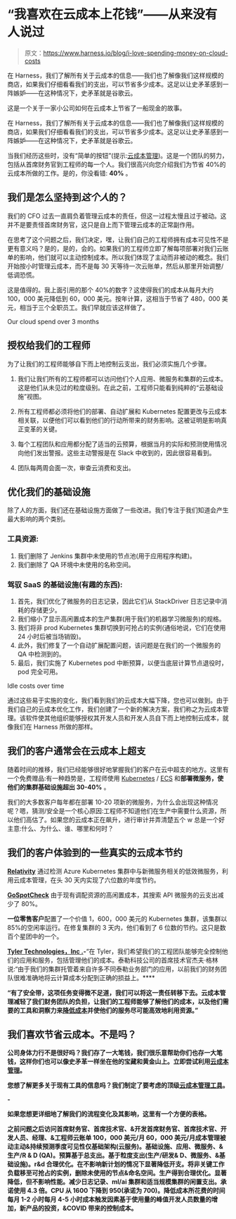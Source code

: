 # “我喜欢在云成本上花钱”——从来没有人说过

> 原文：<https://www.harness.io/blog/i-love-spending-money-on-cloud-costs>

在 Harness，我们了解所有关于云成本的信息——我们也了解像我们这样规模的商店，如果我们仔细看看我们的支出，可以节省多少成本。这足以让史矛革感到一阵嫉妒——在这种情况下，史矛革就是谷歌云。

这是一个关于一家小公司如何在云成本上节省了一船现金的故事。

在 Harness，我们了解所有关于云成本的信息——我们也了解像我们这样规模的商店，如果我们仔细看看我们的支出，可以节省多少成本。这足以让史矛革感到一阵嫉妒——在这种情况下，史矛革就是谷歌云。

当我们经历这些时，没有“简单的按钮”(提示:[云成本管理](https://harness.io/platform/cloud-cost-management/))。这是一个团队的努力，包括从首席财务官到工程师的每一个人。我们很高兴向您介绍我们为节省 40%的云成本所做的工作。是的，你没看错: **40%** 。

## 我们是怎么坚持到*这个人*的？

我们的 CFO 过去一直肩负着管理云成本的责任，但这一过程太慢且过于被动。这并不是要责怪首席财务官，这只是自上而下管理云成本的正常副作用。

在思考了这个问题之后，我们决定，嘿，让我们自己的工程师拥有成本可见性不是更有意义吗？是的，是的，会的。如果我们的工程师立即了解每项部署对我们云账单的影响，他们就可以主动控制成本。所以我们体现了主动而非被动的概念。我们开始按小时管理云成本，而不是每 30 天等待一次云账单，然后从那里开始调整/低调恐慌。

这是值得的。我上面引用的那个 40%的数字？这使得我们的成本从每月大约 100，000 美元降低到 60，000 美元。按年计算，这相当于节省了 480，000 美元，相当于三个全职员工。我们早就应该这样做了。

Our cloud spend over 3 months

## 授权给我们的工程师

为了让我们的工程师能够自下而上地控制云支出，我们必须实施几个步骤。

1.  我们让我们所有的工程师都可以访问他们个人应用、微服务和集群的云成本。这是他们从未见过的粒度级别。在此之前，工程师只能看到纯粹的“云基础设施”视图。

2.  所有工程师都必须将他们的部署、自动扩展和 Kubernetes 配置更改与云成本相关联，以便他们可以看到他们的行动所带来的财务影响。这被证明是影响真正变革的关键。

3.  每个工程团队和应用都分配了适当的云预算，根据当月的实际和预测使用情况向他们发出警报。这些主动警报是在 Slack 中收到的，因此很容易看到。

4.  团队每两周会面一次，审查云消费和支出。

## 优化我们的基础设施

除了人的方面，我们还在基础设施方面做了一些改进。我们专注于我们知道会产生最大影响的两个类别。

### 工具资源:

1.  我们删除了 Jenkins 集群中未使用的节点池(用于应用程序构建)。
2.  我们删除了 QA 环境中未使用的名称空间。

### 驾驭 SaaS 的基础设施(有趣的东西):

1.  首先，我们优化了微服务的日志记录，因此它们从 StackDriver 日志记录中消耗的存储更少。
2.  我们缩小了显示高闲置成本的生产集群(用于我们的机器学习微服务)的规格。
3.  我们将非 prod Kubernetes 集群切换到可抢占的实例(通俗地说，它们在使用 24 小时后被当场销毁)。
4.  此外，我们修复了一个自动扩展配置问题，该问题是在我们的一个微服务的 QA 中检测到的。
5.  最后，我们实施了 Kubernetes pod 中断预算，以便当底层计算节点退役时，pod 完全可用。

Idle costs over time

通过这些易于实施的变化，我们看到我们的云成本大幅下降，您也可以做到。由于我们自己的云成本优化工作，我们创建了一个新的解决方案，我们称之为云成本管理。该软件使其他组织能够授权其开发人员和开发人员自下而上地控制云成本，就像我们在 Harness 所做的那样。

## 我们的客户通常会在云成本上超支

随着时间的推移，我们已经能够很好地掌握我们的客户在云中超支的地方。这里有一个免费赠品:有一种趋势是，工程师使用 [Kubernetes](https://kubernetes.io/) / [ECS](https://aws.amazon.com/ecs/) 和**部署微服务，使他们的集群基础设施超出 30-40%** 。

我们的大多数客户每年都在部署 10-20 项新的微服务，为什么会出现这种情况呢？嗯，猜测/安全是一个核心原因:工程师不知道他们在生产中需要什么资源，所以他们高估了。如果您的云成本正在飙升，进行审计并弄清楚五个 w 总是一个好主意:什么、为什么、谁、哪里和何时？

## 我们的客户体验到的一些真实的云成本节约

[**Relativity**](https://harness.io/blog/continuous-efficiency/relativity-masters-kubernetes-costs-with-harness-continuous-efficiency-and-saves-6-figures-in-30-days/) 通过检测 Azure Kubernetes 集群中与新微服务相关的低效微服务，利用云成本管理，在头 30 天内实现了六位数的年度节约。

[**GoSpotCheck**](https://harness.io/blog/gospotcheck-masters-microservices/) 由于现有调配资源的高闲置成本，其搜索 API 微服务的云支出减少了 80%。

**一位零售客户**配置了一个价值 1，600，000 美元的 Kubernetes 集群，该集群以 85%的空闲率运行。在修复集群的 3 天内，他们看到了 6 位数的节约。这只是数百个星团中的一个。

[**Tyler Technologies，Inc .**](https://harness.io/blog/customer-success/tyler-technologies-saves-1-2-million-in-ci-cd-maintenance-costs/)**-**“在 Tyler，我们希望我们的工程团队能够完全控制他们的应用和服务，包括管理他们的成本。泰勒科技公司的首席技术官杰夫·格林说:“由于我们的集群托管着来自许多不同泰勒业务部门的应用，以前我们的财务团队很难准确地将云计算成本分配到正确的损益上。****

****“有了安全带，这项任务变得微不足道，我们可以将这一责任转移下去。云成本管理减轻了我们财务团队的负担，让我们的工程师能够了解他们的成本，以及他们需要的工具和洞察力来[降低成本](https://harness.io/blog/reduce-cloud-costs/)并使他们的服务尽可能高效地利用资源。”****

## ****我们喜欢节省云成本。不是吗？****

****公司身体力行不是很好吗？我们存了一大笔钱，我们很乐意帮助你们也存一大笔钱，这样你们也可以像史矛革一样坐在他的宝藏和黄金山上。立即尝试利用[云成本管理](https://harness.io/platform/cloud-cost-management/)。****

****您想了解更多关于现有工具的信息吗？我们制定了要考虑的顶级[云成本管理工具](https://harness.io/blog/cloud-cost-management-tools/)。****

****-****

****如果您想更详细地了解我们的流程变化及其影响，这里有一个方便的表格。****

******之前问题之后**访问首席财务官、首席技术官、&开发首席财务官、首席技术官、开发人员、经理、&工程师云账单 100，000 美元/月 60，000 美元/月成本管理被动主动&持续预测季度可见性仅基础架构(云服务)。基础设施、应用、微服务、&生产/R & D (QA)。预算基于总支出。基于粒度支出(生产/研发& D、微服务、&基础设施)。r&d 合理优化。在不影响新计划的情况下显著降低开支。将非关键工作负载移至可抢占的实例，删除未使用的节点&命名空间。生产得到合理优化。显著降低，但不影响性能。减少日志记录、ml/ai 集群和适当规模集群的闲置支出。承诺使用 4.3 倍。CPU 从 1600 下降到 950(承诺为 700)。降低成本所花费的时间每月 1-2 小时每月 4-5 小时成本触发因素基于使用量的峰值开发人员数量的增加，新产品的投资，&COVID 带来的控制成本。****